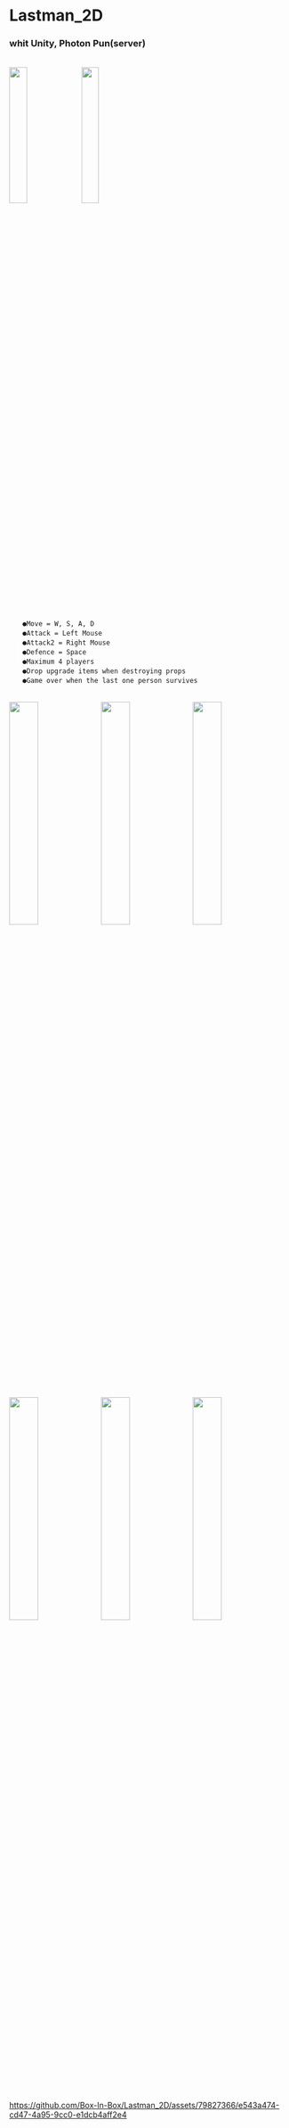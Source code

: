 # Lastman_2D

### whit Unity, Photon Pun(server)
\
<img src = "https://user-images.githubusercontent.com/79827366/230386182-0a268c35-4a2b-4825-be42-e4dfccd00f66.png" width="25%" height="25%">
<img src = "https://user-images.githubusercontent.com/79827366/230385678-3e0b1a57-3262-452b-8dc1-993af5f98720.png" width="25%" height="25%">

```
　　●Move = W, S, A, D 
　　●Attack = Left Mouse
　　●Attack2 = Right Mouse
　　●Defence = Space
　　●Maximum 4 players
　　●Drop upgrade items when destroying props
　　●Game over when the last one person survives
```

\
<img src = "https://user-images.githubusercontent.com/79827366/230383839-69bc870b-fedd-45c9-b9d1-2bf9b6776718.png" width="32%" height="32%">
<img src = "https://github.com/Box-In-Box/Lastman_2D/assets/79827366/99431069-5fc7-438d-becb-47bd1ef7ca5e" width="32%" height="32%">
<img src = "https://github.com/Box-In-Box/Lastman_2D/assets/79827366/1fa14376-9fc2-4f16-9dd3-2d8ce35fd40e" width="32%" height="32%">
<img src = "https://github.com/Box-In-Box/Lastman_2D/assets/79827366/99205228-6d2b-45f4-bc7e-d02841de29c4" width="32%" height="32%">
<img src = "https://github.com/Box-In-Box/Lastman_2D/assets/79827366/8b95f07a-56f2-45a1-accc-8b30716a6307" width="32%" height="32%">
<img src = "https://github.com/Box-In-Box/Lastman_2D/assets/79827366/7525bccc-93f1-4018-9b92-b3adb3406658" width="32%" height="32%">

https://github.com/Box-In-Box/Lastman_2D/assets/79827366/e543a474-cd47-4a95-9cc0-e1dcb4aff2e4
